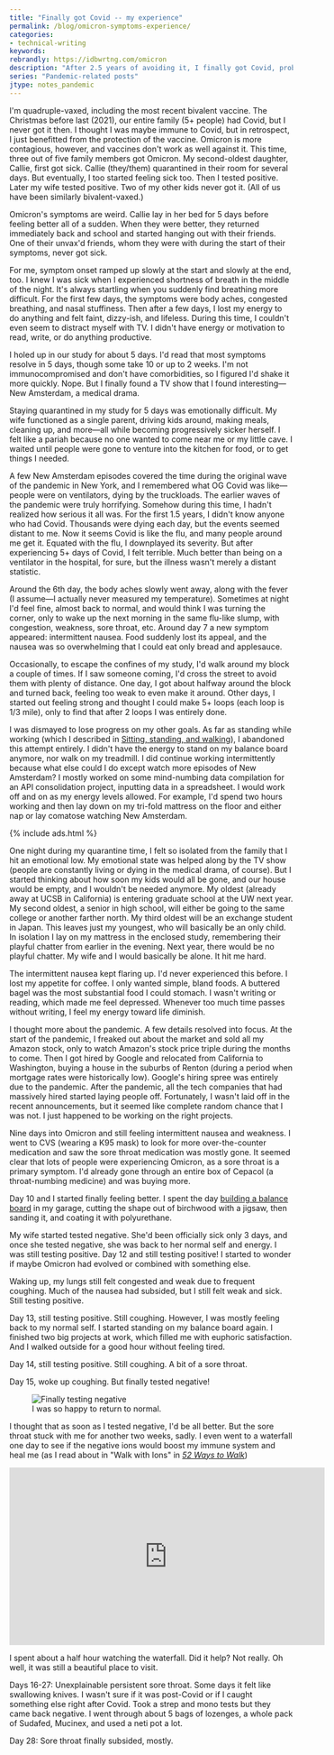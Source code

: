 ```yaml
---
title: "Finally got Covid -- my experience"
permalink: /blog/omicron-symptoms-experience/
categories:
- technical-writing
keywords:
rebrandly: https://idbwrtng.com/omicron
description: "After 2.5 years of avoiding it, I finally got Covid, probably Omicron based on the symptoms. I usually don't write about personal illness, but I also figure that my blog would have a void if I never wrote about Covid during the entire pandemic."
series: "Pandemic-related posts"
jtype: notes_pandemic
---
```


I'm quadruple-vaxed, including the most recent bivalent vaccine. The Christmas before last (2021), our entire family (5+ people) had Covid, but I never got it then. I thought I was maybe immune to Covid, but in retrospect, I just benefitted from the protection of the vaccine. Omicron is more contagious, however, and vaccines don't work as well against it. This time, three out of five family members got Omicron. My second-oldest daughter, Callie, first got sick. Callie (they/them) quarantined in their room for several days. But eventually, I too started feeling sick too. Then I tested positive. Later my wife tested positive. Two of my other kids never got it. (All of us have been similarly bivalent-vaxed.)

Omicron's symptoms are weird. Callie lay in her bed for 5 days before feeling better all of a sudden. When they were better, they returned immediately back and school and started hanging out with their friends. One of their unvax'd friends, whom they were with during the start of their symptoms, never got sick.

For me, symptom onset ramped up slowly at the start and slowly at the end, too. I knew I was sick when I experienced shortness of breath in the middle of the night. It's always startling when you suddenly find breathing more difficult. For the first few days, the symptoms were body aches, congested breathing, and nasal stuffiness. Then after a few days, I lost my energy to do anything and felt faint, dizzy-ish, and lifeless. During this time, I couldn't even seem to distract myself with TV. I didn't have energy or motivation to read, write, or do anything productive.

I holed up in our study for about 5 days. I'd read that most symptoms resolve in 5 days, though some take 10 or up to 2 weeks. I'm not immunocompromised and don't have comorbidities, so I figured I'd shake it more quickly. Nope. But I finally found a TV show that I found interesting&mdash;New Amsterdam, a medical drama.

Staying quarantined in my study for 5 days was emotionally difficult. My wife functioned as a single parent, driving kids around, making meals, cleaning up, and more&mdash;all while becoming progressively sicker herself. I felt like a pariah because no one wanted to come near me or my little cave. I waited until people were gone to venture into the kitchen for food, or to get things I needed. 

A few New Amsterdam episodes covered the time during the original wave of the pandemic in New York, and I remembered what OG Covid was like&mdash;people were on ventilators, dying by the truckloads. The earlier waves of the pandemic were truly horrifying. Somehow during this time, I hadn't realized how serious it all was. For the first 1.5 years, I didn't know anyone who had Covid. Thousands were dying each day, but the events seemed distant to me. Now it seems Covid is like the flu, and many people around me get it. Equated with the flu, I downplayed its severity. But after experiencing 5+ days of Covid, I felt terrible. Much better than being on a ventilator in the hospital, for sure, but the illness wasn't merely a distant statistic.

Around the 6th day, the body aches slowly went away, along with the fever (I assume&mdash;I actually never measured my temperature). Sometimes at night I'd feel fine, almost back to normal, and would think I was turning the corner, only to wake up the next morning in the same flu-like slump, with congestion, weakness, sore throat, etc. Around day 7 a new symptom appeared: intermittent nausea. Food suddenly lost its appeal, and the nausea was so overwhelming that I could eat only bread and applesauce.

Occasionally, to escape the confines of my study, I'd walk around my block a couple of times. If I saw someone coming, I'd cross the street to avoid them with plenty of distance. One day, I got about halfway around the block and turned back, feeling too weak to even make it around. Other days, I started out feeling strong and thought I could make 5+ loops (each loop is 1/3 mile), only to find that after 2 loops I was entirely done.

I was dismayed to lose progress on my other goals. As far as standing while working (which I described in [Sitting, standing, and walking](/blog/sitting-standing-walking-introduction/)), I abandoned this attempt entirely. I didn't have the energy to stand on my balance board anymore, nor walk on my treadmill. I did continue working intermittently because what else could I do except watch more episodes of New Amsterdam? I mostly worked on some mind-numbing data compilation for an API consolidation project, inputting data in a spreadsheet. I would work off and on as my energy levels allowed. For example, I'd spend two hours working and then lay down on my tri-fold mattress on the floor and either nap or lay comatose watching New Amsterdam.

{% include ads.html %}

One night during my quarantine time, I felt so isolated from the family that I hit an emotional low. My emotional state was helped along by the TV show (people are constantly living or dying in the medical drama, of course). But I started thinking about how soon my kids would all be gone, and our house would be empty, and I wouldn't be needed anymore. My oldest (already away at UCSB in California) is entering graduate school at the UW next year. My second oldest, a senior in high school, will either be going to the same college or another farther north. My third oldest will be an exchange student in Japan. This leaves just my youngest, who will basically be an only child. In isolation I lay on my mattress in the enclosed study, remembering their playful chatter from earlier in the evening. Next year, there would be no playful chatter. My wife and I would basically be alone. It hit me hard.

The intermittent nausea kept flaring up. I'd never experienced this before. I lost my appetite for coffee. I only wanted simple, bland foods. A buttered bagel was the most substantial food I could stomach. I wasn't writing or reading, which made me feel depressed. Whenever too much time passes without writing, I feel my energy toward life diminish.

I thought more about the pandemic. A few details resolved into focus. At the start of the pandemic, I freaked out about the market and sold all my Amazon stock, only to watch Amazon's stock price triple during the months to come. Then I got hired by Google and relocated from California to Washington, buying a house in the suburbs of Renton (during a period when mortgage rates were historically low). Google's hiring spree was entirely due to the pandemic. After the pandemic, all the tech companies that had massively hired started laying people off. Fortunately, I wasn't laid off in the recent announcements, but it seemed like complete random chance that I was not. I just happened to be working on the right projects.

Nine days into Omicron and still feeling intermittent nausea and weakness. I went to CVS (wearing a K95 mask) to look for more over-the-counter medication and saw the sore throat medication was mostly gone. It seemed clear that lots of people were experiencing Omicron, as a sore throat is a primary symptom. I'd already gone through an entire box of Cepacol (a throat-numbing medicine) and was buying more.

Day 10 and I started finally feeling better. I spent the day [building a balance board](/blog/build-your-own-standing-desk-standing-office/) in my garage, cutting the shape out of birchwood with a jigsaw, then sanding it, and coating it with polyurethane. 

My wife started tested negative. She'd been officially sick only 3 days, and once she tested negative, she was back to her normal self and energy. I was still testing positive. Day 12 and still testing positive! I started to wonder if maybe Omicron had evolved or combined with something else.

Waking up, my lungs still felt congested and weak due to frequent coughing. Much of the nausea had subsided, but I still felt weak and sick. Still testing positive.

Day 13, still testing positive. Still coughing. However, I was mostly feeling back to my normal self. I started standing on my balance board again. I finished two big projects at work, which filled me with euphoric satisfaction. And I walked outside for a good hour without feeling tired.

Day 14, still testing positive. Still coughing. A bit of a sore throat.

Day 15, woke up coughing. But finally tested negative! 

<figure><img src="https://s3.us-west-1.wasabisys.com/idbwmedia.com/images/testingnegativetom.jpg" alt="Finally testing negative" /><figcaption>I was so happy to return to normal.</figcaption></figure>

I thought that as soon as I tested negative, I'd be all better. But the sore throat stuck with me for another two weeks, sadly. I even went to a waterfall one day to see if the negative ions would boost my immune system and heal me (as I read about in "Walk with Ions" in [*52 Ways to Walk*](https://www.amazon.com/52-Ways-Walk-Surprising-Wellness/dp/0593419952))

<iframe width="560" height="315" src="https://www.youtube.com/embed/UGWZkx1fc-0" title="YouTube video player" frameborder="0" allow="accelerometer; autoplay; clipboard-write; encrypted-media; gyroscope; picture-in-picture; web-share" allowfullscreen></iframe>

I spent about a half hour watching the waterfall. Did it help? Not really. Oh well, it was still a beautiful place to visit.

Days 16-27: Unexplainable persistent sore throat. Some days it felt like swallowing knives. I wasn't sure if it was post-Covid or if I caught something else right after Covid. Took a strep and mono tests but they came back negative. I went through about 5 bags of lozenges, a whole pack of Sudafed, Mucinex, and used a neti pot a lot.

Day 28: Sore throat finally subsided, mostly. 